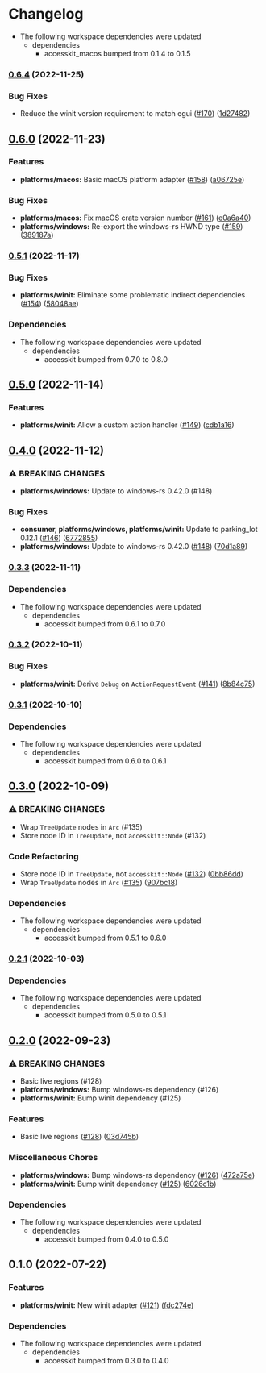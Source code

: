# Changelog

* The following workspace dependencies were updated
  * dependencies
    * accesskit_macos bumped from 0.1.4 to 0.1.5

### [0.6.4](https://www.github.com/AccessKit/accesskit/compare/accesskit_winit-v0.6.3...accesskit_winit-v0.6.4) (2022-11-25)


### Bug Fixes

* Reduce the winit version requirement to match egui ([#170](https://www.github.com/AccessKit/accesskit/issues/170)) ([1d27482](https://www.github.com/AccessKit/accesskit/commit/1d27482221140c1f3b3e3eaf93e7feaf8105611d))

## [0.6.0](https://www.github.com/AccessKit/accesskit/compare/accesskit_winit-v0.5.1...accesskit_winit-v0.6.0) (2022-11-23)


### Features

* **platforms/macos:** Basic macOS platform adapter ([#158](https://www.github.com/AccessKit/accesskit/issues/158)) ([a06725e](https://www.github.com/AccessKit/accesskit/commit/a06725e952e6041dbd366944fa793b746c9f195e))


### Bug Fixes

* **platforms/macos:** Fix macOS crate version number ([#161](https://www.github.com/AccessKit/accesskit/issues/161)) ([e0a6a40](https://www.github.com/AccessKit/accesskit/commit/e0a6a401050cdcaea4efa870ed77ae94388f1ce0))
* **platforms/windows:** Re-export the windows-rs HWND type ([#159](https://www.github.com/AccessKit/accesskit/issues/159)) ([389187a](https://www.github.com/AccessKit/accesskit/commit/389187ac5e96895ed1763d14d315d2f8f4256460))

### [0.5.1](https://www.github.com/AccessKit/accesskit/compare/accesskit_winit-v0.5.0...accesskit_winit-v0.5.1) (2022-11-17)


### Bug Fixes

* **platforms/winit:** Eliminate some problematic indirect dependencies ([#154](https://www.github.com/AccessKit/accesskit/issues/154)) ([58048ae](https://www.github.com/AccessKit/accesskit/commit/58048aebedc293eda5c5819ea66db9b40b8926b0))


### Dependencies

* The following workspace dependencies were updated
  * dependencies
    * accesskit bumped from 0.7.0 to 0.8.0

## [0.5.0](https://www.github.com/AccessKit/accesskit/compare/accesskit_winit-v0.4.0...accesskit_winit-v0.5.0) (2022-11-14)


### Features

* **platforms/winit:** Allow a custom action handler ([#149](https://www.github.com/AccessKit/accesskit/issues/149)) ([cdb1a16](https://www.github.com/AccessKit/accesskit/commit/cdb1a164de06f18cad497409a514f270a8336b4c))

## [0.4.0](https://www.github.com/AccessKit/accesskit/compare/accesskit_winit-v0.3.3...accesskit_winit-v0.4.0) (2022-11-12)


### ⚠ BREAKING CHANGES

* **platforms/windows:** Update to windows-rs 0.42.0 (#148)

### Bug Fixes

* **consumer, platforms/windows, platforms/winit:** Update to parking_lot 0.12.1 ([#146](https://www.github.com/AccessKit/accesskit/issues/146)) ([6772855](https://www.github.com/AccessKit/accesskit/commit/6772855a7b540fd728faad15d8d208b05c1bbd8a))
* **platforms/windows:** Update to windows-rs 0.42.0 ([#148](https://www.github.com/AccessKit/accesskit/issues/148)) ([70d1a89](https://www.github.com/AccessKit/accesskit/commit/70d1a89f51fd6c3a32b7192d9d7f3937db09d196))

### [0.3.3](https://www.github.com/AccessKit/accesskit/compare/accesskit_winit-v0.3.2...accesskit_winit-v0.3.3) (2022-11-11)


### Dependencies

* The following workspace dependencies were updated
  * dependencies
    * accesskit bumped from 0.6.1 to 0.7.0

### [0.3.2](https://www.github.com/AccessKit/accesskit/compare/accesskit_winit-v0.3.1...accesskit_winit-v0.3.2) (2022-10-11)


### Bug Fixes

* **platforms/winit:** Derive `Debug` on `ActionRequestEvent` ([#141](https://www.github.com/AccessKit/accesskit/issues/141)) ([8b84c75](https://www.github.com/AccessKit/accesskit/commit/8b84c7547c6fdb52cd6d5c6d79f812dc614f08dd))

### [0.3.1](https://www.github.com/AccessKit/accesskit/compare/accesskit_winit-v0.3.0...accesskit_winit-v0.3.1) (2022-10-10)


### Dependencies

* The following workspace dependencies were updated
  * dependencies
    * accesskit bumped from 0.6.0 to 0.6.1

## [0.3.0](https://www.github.com/AccessKit/accesskit/compare/accesskit_winit-v0.2.1...accesskit_winit-v0.3.0) (2022-10-09)


### ⚠ BREAKING CHANGES

* Wrap `TreeUpdate` nodes in `Arc` (#135)
* Store node ID in `TreeUpdate`, not `accesskit::Node` (#132)

### Code Refactoring

* Store node ID in `TreeUpdate`, not `accesskit::Node` ([#132](https://www.github.com/AccessKit/accesskit/issues/132)) ([0bb86dd](https://www.github.com/AccessKit/accesskit/commit/0bb86ddb298cb5a253a91f07be0bad8b84b2fda3))
* Wrap `TreeUpdate` nodes in `Arc` ([#135](https://www.github.com/AccessKit/accesskit/issues/135)) ([907bc18](https://www.github.com/AccessKit/accesskit/commit/907bc1820b80d95833b6c5c3acaa2a8a4e93a6c2))


### Dependencies

* The following workspace dependencies were updated
  * dependencies
    * accesskit bumped from 0.5.1 to 0.6.0

### [0.2.1](https://www.github.com/AccessKit/accesskit/compare/accesskit_winit-v0.2.0...accesskit_winit-v0.2.1) (2022-10-03)


### Dependencies

* The following workspace dependencies were updated
  * dependencies
    * accesskit bumped from 0.5.0 to 0.5.1

## [0.2.0](https://www.github.com/AccessKit/accesskit/compare/accesskit_winit-v0.1.0...accesskit_winit-v0.2.0) (2022-09-23)


### ⚠ BREAKING CHANGES

* Basic live regions (#128)
* **platforms/windows:** Bump windows-rs dependency (#126)
* **platforms/winit:** Bump winit dependency (#125)

### Features

* Basic live regions ([#128](https://www.github.com/AccessKit/accesskit/issues/128)) ([03d745b](https://www.github.com/AccessKit/accesskit/commit/03d745b891147175bde2693cc10b96a2f6e31f39))


### Miscellaneous Chores

* **platforms/windows:** Bump windows-rs dependency ([#126](https://www.github.com/AccessKit/accesskit/issues/126)) ([472a75e](https://www.github.com/AccessKit/accesskit/commit/472a75e4214b90396f3282f247df08100ed8362d))
* **platforms/winit:** Bump winit dependency ([#125](https://www.github.com/AccessKit/accesskit/issues/125)) ([6026c1b](https://www.github.com/AccessKit/accesskit/commit/6026c1b2ecede3ca2f2076075ed158000154b34e))


### Dependencies

* The following workspace dependencies were updated
  * dependencies
    * accesskit bumped from 0.4.0 to 0.5.0

## 0.1.0 (2022-07-22)


### Features

* **platforms/winit:** New winit adapter ([#121](https://www.github.com/AccessKit/accesskit/issues/121)) ([fdc274e](https://www.github.com/AccessKit/accesskit/commit/fdc274e7d3a901873d2ad0c7a4824a19111787ef))



### Dependencies

* The following workspace dependencies were updated
  * dependencies
    * accesskit bumped from 0.3.0 to 0.4.0
